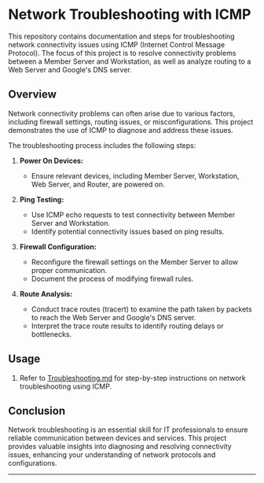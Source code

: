 # Network Troubleshooting with ICMP

This repository contains documentation and steps for troubleshooting network connectivity issues using ICMP (Internet Control Message Protocol). The focus of this project is to resolve connectivity problems between a Member Server and Workstation, as well as analyze routing to a Web Server and Google's DNS server.

## Overview

Network connectivity problems can often arise due to various factors, including firewall settings, routing issues, or misconfigurations. This project demonstrates the use of ICMP to diagnose and address these issues.

The troubleshooting process includes the following steps:

1. **Power On Devices:**
   - Ensure relevant devices, including Member Server, Workstation, Web Server, and Router, are powered on.

2. **Ping Testing:**
   - Use ICMP echo requests to test connectivity between Member Server and Workstation.
   - Identify potential connectivity issues based on ping results.

3. **Firewall Configuration:**
   - Reconfigure the firewall settings on the Member Server to allow proper communication.
   - Document the process of modifying firewall rules.

4. **Route Analysis:**
   - Conduct trace routes (tracert) to examine the path taken by packets to reach the Web Server and Google's DNS server.
   - Interpret the trace route results to identify routing delays or bottlenecks.


## Usage

1. Refer to [Troubleshooting.md](nTroubleshooting.md) for step-by-step instructions on network troubleshooting using ICMP.

## Conclusion

Network troubleshooting is an essential skill for IT professionals to ensure reliable communication between devices and services. This project provides valuable insights into diagnosing and resolving connectivity issues, enhancing your understanding of network protocols and configurations.

---


